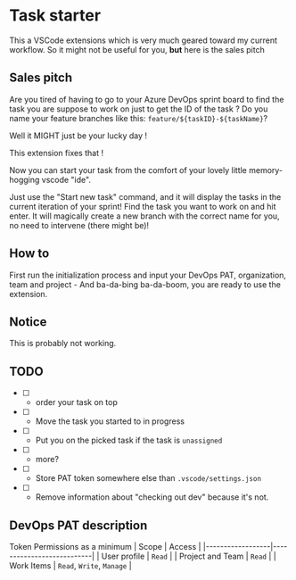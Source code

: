 # Task starter

This a VSCode extensions which is very much geared toward my current workflow. So it might not be useful for you, **but** here is the sales pitch

## Sales pitch 
Are you tired of having to go to your Azure DevOps sprint board to find the task you are suppose to work on just to get the ID of the task ?
Do you name your feature branches like this: `feature/${taskID}-${taskName}`? 

Well it MIGHT just be your lucky day !

This extension fixes that !

Now you can start your task from the comfort of your lovely little memory-hogging vscode "ide". 

Just use the "Start new task" command, and it will display the tasks in the current iteration of your sprint!
Find the task you want to work on and hit enter.
It will magically create a new branch with the correct name for you, no need to intervene (there might be)!


## How to

First run the initialization process and input your DevOps PAT, organization, team and project - And ba-da-bing ba-da-boom, you are ready to use the extension.

## Notice

This is probably not working.

## TODO
- [ ] - order your task on top
- [ ] - Move the task you started to in progress
- [ ] - Put you on the picked task if the task is `unassigned`
- [ ] - more? 
- [ ] - Store PAT token somewhere else than `.vscode/settings.json`
- [ ] - Remove information about "checking out dev" because it's not.

## DevOps PAT description

Token Permissions as a minimum
| Scope            | Access                    |
|------------------|---------------------------|
| User profile     | `Read`                    |
| Project and Team | `Read`                    |
| Work Items       | `Read`, `Write`, `Manage` |
